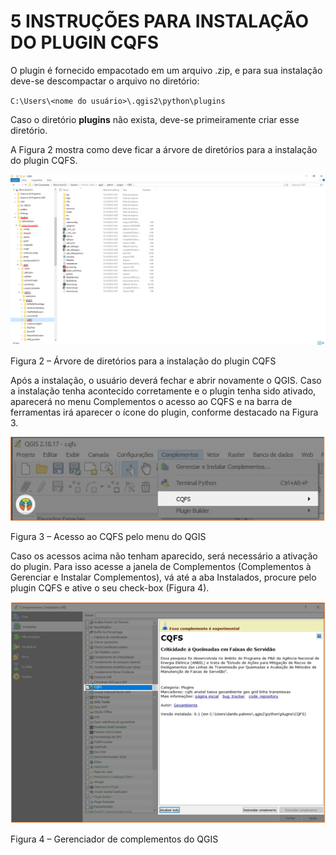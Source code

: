 # 5     INSTRUÇÕES PARA INSTALAÇÃO DO PLUGIN CQFS

O plugin é fornecido empacotado em um arquivo .zip, e para sua instalação deve-se descompactar o arquivo no diretório:

`C:\Users\<nome do usuário>\.qgis2\python\plugins`

Caso o diretório **plugins** não exista, deve-se primeiramente criar esse diretório.

A Figura 2 mostra como deve ficar a árvore de diretórios para a instalação do plugin CQFS.

![Árvore de diretórios para a instalação do plugin CQFS](Figuras_Manual/Figura_2.png)                                 

Figura 2 – Árvore de diretórios para a instalação do plugin CQFS

 

Após a instalação, o usuário deverá fechar e abrir novamente o QGIS. Caso a instalação tenha acontecido corretamente e o plugin tenha sido ativado, aparecerá no menu Complementos o acesso ao CQFS e na barra de ferramentas irá aparecer o ícone do plugin, conforme destacado na Figura 3.

![Acesso ao CQFS pelo menu do QGIS](Figuras_Manual/Figura_3.PNG)      

Figura 3 – Acesso ao CQFS pelo menu do QGIS

 

Caso os acessos acima não tenham aparecido, será necessário a ativação do plugin. Para isso acesse a janela de Complementos (Complementos à Gerenciar e Instalar Complementos), vá até a aba Instalados, procure pelo plugin CQFS e ative o seu check-box (Figura 4).

![Gerenciador de complementos do QGIS](Figuras_Manual/Figura_4.PNG)    

Figura 4 – Gerenciador de complementos do QGIS

 